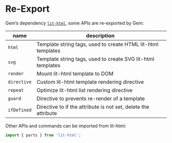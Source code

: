 # Re-Export

Gem’s dependency [`lit-html`](https://github.com/Polymer/lit-html), some APIs are re-exported by Gem:

| name        | description                                                    |
| ----------- | -------------------------------------------------------------- |
| `html`      | Template string tags, used to create HTML lit-html templates   |
| `svg`       | Template string tags, used to create SVG lit-html templates    |
| `render`    | Mount lit-html template to DOM                                 |
| `directive` | Custom lit-html template rendering directive                   |
| `repeat`    | Optimize lit-html list rendering directive                     |
| `guard`     | Directive to prevents re-render of a template                  |
| `ifDefined` | Directive to if the attribute is not set, delete the attribute |

Other APIs and commands can be imported from lit-html:

```js
import { parts } from 'lit-html';
```
